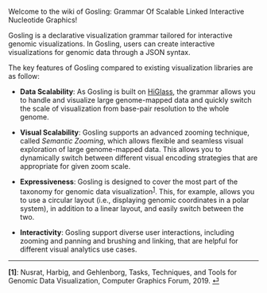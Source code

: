 Welcome to the wiki of Gosling: Grammar Of Scalable Linked Interactive Nucleotide Graphics!

Gosling is a declarative visualization grammar tailored for interactive genomic visualizations. In Gosling, users can create interactive visualizations for genomic data through a JSON syntax.

The key features of Gosling compared to existing visualization libraries are as follow:

- **Data Scalability**: As Gosling is built on [HiGlass](http://higlass.io/), the grammar allows you to handle and visualize large genome-mapped data and quickly switch the scale of visualization from base-pair resolution to the whole genome.

- **Visual Scalability**: Gosling supports an advanced zooming technique, called *Semantic Zooming*, which allows flexible and seamless visual exploration of large genome-mapped data. This allows you to dynamically switch between different visual encoding strategies that are appropriate for given zoom scale. <!--For example, you can show nucleotide bases of genomic sequence when zoomed in while show overall distribution of the bases using stacked bar chart when zoomed out.-->

- **Expressiveness**: Gosling is designed to cover the most part of the taxonomy for genomic data visualization<sup id="fnc1">[1](#fn1)</sup>. This, for example, allows you to use a circular layout (i.e., displaying genomic coordinates in a polar system), in addition to a linear layout, and easily switch between the two.

- **Interactivity**: Gosling support diverse user interactions, including zooming and panning and brushing and linking, that are helpful for different visual analytics use cases.

---
<b id="fn1">[1]</b>: Nusrat, Harbig, and Gehlenborg, Tasks, Techniques, and Tools for Genomic Data Visualization, Computer Graphics Forum, 2019. [⏎](#fnc1)